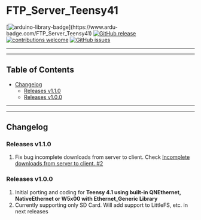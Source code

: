 # FTP_Server_Teensy41


[![arduino-library-badge](https://www.ardu-badge.com/badge/FTP_Server_Teensy41.svg?)](https://www.ardu-badge.com/FTP_Server_Teensy41)
[![GitHub release](https://img.shields.io/github/release/khoih-prog/FTP_Server_Teensy41.svg)](https://github.com/khoih-prog/FTP_Server_Teensy41/releases)
[![contributions welcome](https://img.shields.io/badge/contributions-welcome-brightgreen.svg?style=flat)](#Contributing)
[![GitHub issues](https://img.shields.io/github/issues/khoih-prog/FTP_Server_Teensy41.svg)](http://github.com/khoih-prog/FTP_Server_Teensy41/issues)

---
---

## Table of Contents


* [Changelog](#changelog)
  * [Releases v1.1.0](#releases-v110)
  * [Releases v1.0.0](#releases-v100)

---
---

## Changelog

### Releases v1.1.0

1. Fix bug incomplete downloads from server to client. Check [Incomplete downloads from server to client. #2](https://github.com/khoih-prog/FTP_Server_Teensy41/pull/2)


### Releases v1.0.0

1. Initial porting and coding for **Teensy 4.1 using built-in QNEthernet, NativeEthernet or W5x00 with Ethernet_Generic Library**
2. Currently supporting only SD Card. Will add support to LittleFS, etc. in next releases

